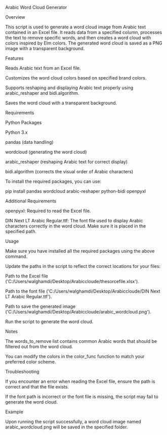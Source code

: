 Arabic Word Cloud Generator

Overview

This script is used to generate a word cloud image from Arabic text contained in an Excel file. It reads data from a specified column, processes the text to remove specific words, and then creates a word cloud with colors inspired by Elm colors. The generated word cloud is saved as a PNG image with a transparent background.

Features

Reads Arabic text from an Excel file.

Customizes the word cloud colors based on specified brand colors.

Supports reshaping and displaying Arabic text properly using arabic_reshaper and bidi.algorithm.

Saves the word cloud with a transparent background.

Requirements

Python Packages

Python 3.x

pandas (data handling)

wordcloud (generating the word cloud)

arabic_reshaper (reshaping Arabic text for correct display)

bidi.algorithm (corrects the visual order of Arabic characters)

To install the required packages, you can use:

pip install pandas wordcloud arabic-reshaper python-bidi openpyxl

Additional Requirements

openpyxl: Required to read the Excel file.

DIN Next LT Arabic Regular.ttf: The font file used to display Arabic characters correctly in the word cloud. Make sure it is placed in the specified path.

Usage

Make sure you have installed all the required packages using the above command.

Update the paths in the script to reflect the correct locations for your files:

Path to the Excel file ('C:/Users/walghamdi/Desktop/Arabiccloude/thesorcefile.xlsx').

Path to the font file ('C:/Users/walghamdi/Desktop/Arabiccloude/DIN Next LT Arabic Regular.ttf').

Path to save the generated image ('C:/Users/walghamdi/Desktop/Arabiccloude/arabic_wordcloud.png').

Run the script to generate the word cloud.

Notes

The words_to_remove list contains common Arabic words that should be filtered out from the word cloud.

You can modify the colors in the color_func function to match your preferred color scheme.

Troubleshooting

If you encounter an error when reading the Excel file, ensure the path is correct and that the file exists.

If the font path is incorrect or the font file is missing, the script may fail to generate the word cloud.

Example

Upon running the script successfully, a word cloud image named arabic_wordcloud.png will be saved in the specified folder.

